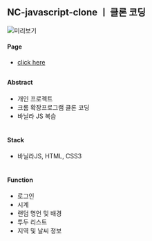 
## NC-javascript-clone ㅣ 클론 코딩

![미리보기](https://user-images.githubusercontent.com/94007890/216625496-40ed6009-aeb4-4811-a60e-dabc5224d081.png)


<body>

#### Page
- <a href="https://miyyaa24.github.io/NC-javascript-clone/">click here</a><br>

##

#### Abstract
 - 개인 프로젝트 <br>
 - 크롬 확장프로그램 클론 코딩 <br>
 - 바닐라 JS 복습 <br><br>

#### Stack  <br>
- 바닐라JS, HTML, CSS3 <br><br>

#### Function
- 로그인
- 시계
- 랜덤 명언 및 배경
- 투두 리스트
- 지역 및 날씨 정보
</body>

<br>
